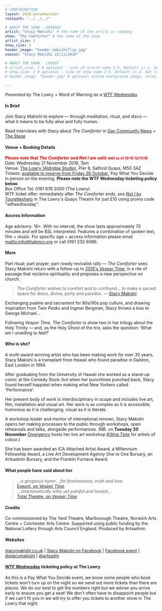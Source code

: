 ```yaml
---
# CONFIGURATION
layout: 2018-autumnwinter
rootpath: "../../../"

# ABOUT THE SHOW - GENERIC
artist: "Stacy Makishi" # the name of the artist or company
show: "The Comforter" # the name of the show
artist_size: 1
show_size: 1
header_image: "header_makishiflip.jpg"    
season: "Stacy Makishi 21|11|2018"

# ABOUT THE SHOW - LAYOUT
# artist_size: 1 # optional - size of artist name 1-5. Default is 1. Set longer names to lower values
# show_size: 2 # optional - size of show name 2-5. Default is 2. Set longer names to lower values
# header_image: "header.jpg" # optional custom background image, relative to current page

---
```

*Presented by* The Lowry + Word of Warning *as a* <a href="http://thelowry.com/about-us/festivals-projects/take-a-risk/wtf-wednesday" target="_blank">WTF Wednesday</a>
         
#### In Brief      
Join Stacy Makishi to explore — through meditation, ritual, and disco — what it means to be fully alive and fully human.        
         
Read interviews with Stacy about *The Comforter* in <a href="http://gcn.ie/interview-wonderful-queer-live-collision-headliner-stacy-makish/" target="_blank">Gay Community News</a> + <a href="http://www.thestage.co.uk/features/interviews/2018/performance-artist-stacy-makishi-i-was-visited-by-the-ghost-of-george-michael" target="_blank">The Stage</a>        
        
#### Venue + Booking Details           
**<font color="#ff0000">Please note that *The Comforter* and *Not I* are sold-out<small> as of 10:15 12/11/18</small></font>**           
Date: Wednesday 21 November 2018, 7pm        
Venue: <a href="http://thelowry.com/visit-lowry/how-to-get-here" target="_blank">The Lowry (Aldridge Studio)</a>, Pier 8, Salford Quays, M50 3AZ         
Tickets: <a href="http://www.thelowry.com/events/stacy-makishi" target="_blank">available to reserve from Friday 26 October</a>, Pay What You Decide in person on the evening. **Please note the WTF Wednesday ticketing policy below**.          
Box Office Tel: 0161 876 2000 (The Lowry)          
WTF ticket offer: immediately after *The Comforter* ends, see <a href="http://www.thelowry.com/events/not-i" target="_blank">*Not I* by Touretteshero</a> in The Lowry's Quays Theatre for just £10 using promo code "wtfwednesday".            
          
#### Access Information        
Age advisory: 16+. With no interval, the show lasts approximately 70 minutes and will be BSL interpreted. Features a combination of spoken text, film + music. For specific age + access information please email <mailto:info@habmcr.org> or call 0161 232 6086.     
             
#### More         
Part ritual; part prayer; part rowdy revivalist rally — *The Comforter* sees Stacy Makishi return with a follow-up to [2015's *Vesper Time*](/archive/2015-autumnwinter/makishi), in a rite of passage that reclaims spirituality and proposes a new perspective on church.        
          
>*The Comforter* wishes to comfort and to confound… to make a sacred space for disco, divine, party and paradox. — <a href="http://gcn.ie/interview-wonderful-queer-live-collision-headliner-stacy-makish/" target="_blank">Stacy Makishi</a>            
             
Exchanging psalms and sacrament for 80s/90s pop culture, and drawing inspiration from *Twin Peaks* and Ingmar Bergman, Stacy throws a kiss to George Michael…            
          
Following *Vesper Time*, *The Comforter* is show two in her trilogy about the Holy Trinity — and, as the Holy Ghost of the trio, asks the question: ‘What am I unwilling to feel?’               
           
#### Who is she?        
A multi-award winning artist who has been making work for over 30 years, Stacy Makishi is a transplant from Hawaii who found paradise in Dalston, East London in 1994.            
       
After graduating from the University of Hawaii she worked as a stand-up comic at the Comedy Store: but when her punchlines punched back, Stacy found herself happiest when making what New Yorkers called 'Performance'.            
       
Her present body of work is interdisciplinary in scope and includes live art, film, installation and visual art. Her work is as complex as it is accessible; humorous as it is challenging; visual as it is literate.          
       
A workshop leader and mentor of international renown, Stacy Makishi opens her making processes to the public through workshops, open rehearsals and talks, alongside performances. (NB. on **Tuesday 20 November** <a href="http://www.divergencymcr.org" target="_blank">Divergency</a> hosts her live art workshop <a href="http://www.divergencymcr.org/current/event/nov2018" target="_blank">*Killing Time*</a> for artists of colour.)             
       
She has been awarded an ICA Attached Artist Award, a Millennium Fellowship Award, a Live Art Development Agency One to One Bursary, an Artsadmin Bursary, and the Franklin Furnace Award.          
       
#### What people have said about her         
>*…a gorgeous hymn …for fearlessness, truth and love.*<br><a href="http://exeuntmagazine.com/reviews/review-vesper-time-ibt17" target="_blank">Exeunt, on *Vesper Time*</a><br>*…charismatically witty yet painful and honest…*<br><a href="http://totaltheatre.org.uk/vespertime" target="_blank">Total Theatre, on *Vesper Time*</a>         
        
#### Credits          
Co-commissioned by The Yard Theatre, Marlborough Theatre, Norwich Arts Centre + Colchester Arts Centre. Supported using public funding by the National Lottery through Arts Council England. Produced by Artsadmin.         
           
#### Websites          
<a href="http://stacymakishi.co.uk" target="_blank">stacymakishi.co.uk</a> | <a href="http://facebook.com/Stacy-Makishi-133291243903400" target="_blank">Stacy Makishi on Facebook</a> | <a href="http://facebook.com/events/912782128918808" target="_blank">Facebook event</a> | <a href="http://twitter.com/stacymakishi" target="_blank">@stacymakishi</a> | <a href="http://twitter.com/artsadm" target="_blank">@artsadm</a>        
        
#### <a href="http://thelowry.com/about-us/festivals-projects/take-a-risk/wtf-wednesday" target="_blank">WTF Wednesday</a> ticketing policy at The Lowry         
As this is a Pay What You Decide event, we know some people who book tickets won't turn up on the night so we send out more tickets than there are places. We do our best to get the numbers right but we advise you arrive early to ensure you get a seat! We don't often have to disappoint people but if we can't fit you in we will try to offer you tickets to another show in The Lowry that night.
